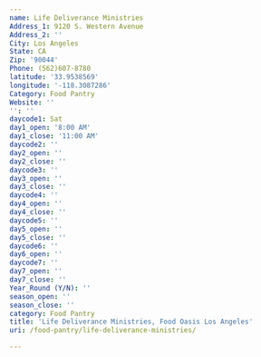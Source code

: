 ```yaml
---
name: Life Deliverance Ministries
Address_1: 9120 S. Western Avenue
Address_2: ''
City: Los Angeles
State: CA
Zip: '90044'
Phone: (562)607-8780
latitude: '33.9538569'
longitude: '-118.3087286'
Category: Food Pantry
Website: ''
'': ''
daycode1: Sat
day1_open: '8:00 AM'
day1_close: '11:00 AM'
daycode2: ''
day2_open: ''
day2_close: ''
daycode3: ''
day3_open: ''
day3_close: ''
daycode4: ''
day4_open: ''
day4_close: ''
daycode5: ''
day5_open: ''
day5_close: ''
daycode6: ''
day6_open: ''
daycode7: ''
day7_open: ''
day7_close: ''
Year_Round (Y/N): ''
season_open: ''
season_close: ''
category: Food Pantry
title: 'Life Deliverance Ministries, Food Oasis Los Angeles'
uri: /food-pantry/life-deliverance-ministries/

---
```

